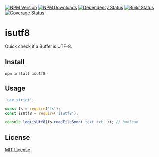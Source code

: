 [![NPM Version](https://img.shields.io/npm/v/isutf8.svg?style=flat)](https://www.npmjs.org/package/isutf8)
[![NPM Downloads](https://img.shields.io/npm/dm/isutf8.svg?style=flat)](https://www.npmjs.org/package/isutf8)
[![Dependency Status](https://img.shields.io/david/hcodes/isutf8.svg?style=flat)](https://david-dm.org/hcodes/isutf8)
[![Build Status](https://img.shields.io/travis/hcodes/isutf8.svg?style=flat)](https://travis-ci.org/hcodes/isutf8)
[![Coverage Status](https://img.shields.io/coveralls/hcodes/isutf8.svg?branch=master)](https://coveralls.io/r/hcodes/isutf8)

isutf8
======

Quick check if a Buffer is UTF-8.

## Install
`npm install isutf8`

## Usage
```JavaScript
'use strict';

const fs = require('fs');
const isUtf8 = require('isutf8');

console.log(isUtf8(fs.readFileSync('text.txt'))); // boolean

```

## License
[MIT License](./LICENSE)
